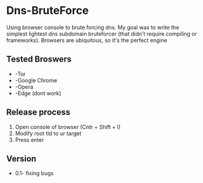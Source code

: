 # Dns-BruteForce
Using browser console to brute forcing dns.
My goal was to write the simplest lightest dns subdomain bruteforcer (that didn't require compiling or frameworks).
Browsers are ubiquitous, so it's the perfect engine

## Tested Broswers
* -Tor
* -Google Chrome
* -Opera
* -Edge (dont work)

## Release process
1. Open console of browser (Cntr + Shift + I)
1. Modify root tld to ur target
1. Press enter
## Version
* 0.1- fixing bugs
